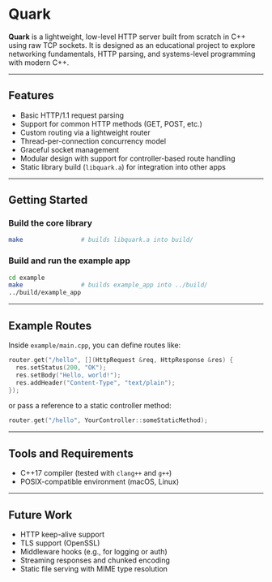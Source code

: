 # Quark

**Quark** is a lightweight, low-level HTTP server built from scratch in C++ using raw TCP sockets. It is designed as an educational project to explore networking fundamentals, HTTP parsing, and systems-level programming with modern C++.

---

## Features

- Basic HTTP/1.1 request parsing
- Support for common HTTP methods (GET, POST, etc.)
- Custom routing via a lightweight router
- Thread-per-connection concurrency model
- Graceful socket management
- Modular design with support for controller-based route handling
- Static library build (`libquark.a`) for integration into other apps

---

## Getting Started

### Build the core library

```bash
make                # builds libquark.a into build/
```

### Build and run the example app

```bash
cd example
make                # builds example_app into ../build/
../build/example_app
```

---

## Example Routes

Inside `example/main.cpp`, you can define routes like:

```cpp
router.get("/hello", [](HttpRequest &req, HttpResponse &res) {
  res.setStatus(200, "OK");
  res.setBody("Hello, world!");
  res.addHeader("Content-Type", "text/plain");
});
```

or pass a reference to a static controller method:

```cpp
router.get("/hello", YourController::someStaticMethod);
```

---

## Tools and Requirements

- C++17 compiler (tested with `clang++` and `g++`)
- POSIX-compatible environment (macOS, Linux)

---

## Future Work

- HTTP keep-alive support
- TLS support (OpenSSL)
- Middleware hooks (e.g., for logging or auth)
- Streaming responses and chunked encoding
- Static file serving with MIME type resolution

